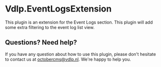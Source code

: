 # Vdlp.EventLogsExtension

This plugin is an extension for the Event Logs section. This plugin will add some extra filtering to the event log list view.

## Questions? Need help?

If you have any question about how to use this plugin, please don't hesitate to contact us at octobercms@vdlp.nl. We're happy to help you.
